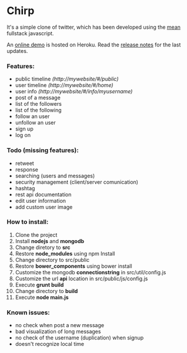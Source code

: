 # Chirp

It's a simple clone of twitter, which has been developed using the [mean](https://en.wikipedia.org/wiki/MEAN_(software_bundle)) fullstack javascript.

An [online demo](http://chirp.dimotta.net) is hosted on Heroku.
Read the [release notes](https://github.com/antdimot/chirp/blob/master/Releasenotes.md)
for the last updates.

### Features:
- public timeline *(http://mywebsite/#/public)*
- user timeline   *(http://mywebsite/#/home)*
- user info       *(http://mywebsite/#/info/myusername)*
- post of a message
- list of the followers
- list of the following
- follow an user
- unfollow an user
- sign up
- log on

### Todo (missing features):
- retweet
- response
- searching (users and messages)
- security management (client/server comunication)
- hashtag
- rest api documentation
- edit user information
- add custom user image

### How to install:
1. Clone the project
2. Install **nodejs** and **mongodb**
3. Change diretory to **src**
4. Restore **node_modules** using npm Install
5. Change directory to src/public
6. Restore **bower_components** using bower install
7. Customize the mongodb **connectionstring** in src/util/config.js
8. Customize the url **api** location in src/public/js/config.js
9. Execute **grunt build**
10. Change directory to **build**
11. Execute **node main.js**

### Known issues:
- no check when post a new message
- bad visualization of long messages
- no check of the username (duplication) when signup
- doesn't recognize local time
